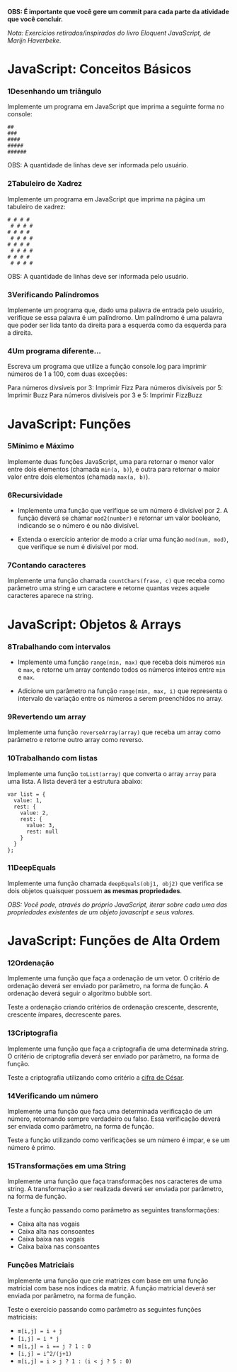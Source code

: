 **OBS: É importante que você gere um commit para cada parte da atividade que você concluir.**

*Nota: Exercícios retirados/inspirados do livro Eloquent JavaScript, de Marijn Haverbeke.*

# JavaScript: Conceitos Básicos

### 1Desenhando um triângulo

Implemente um programa em JavaScript que imprima a seguinte forma no console:
```
##
###
####
#####
######
```
OBS: A quantidade de linhas deve ser informada pelo usuário.

### 2Tabuleiro de Xadrez

Implemente um programa em JavaScript que imprima na página um tabuleiro de xadrez:
```
# # # #
 # # # #
# # # #
 # # # #
# # # #
 # # # #
# # # #
 # # # #
```
OBS: A quantidade de linhas deve ser informada pelo usuário.

### 3Verificando Palíndromos

Implemente um programa que, dado uma palavra de entrada pelo usuário, verifique se essa palavra é um palíndromo. Um palíndromo é uma palavra que poder ser lida tanto da direita para a esquerda como da esquerda para a direita.

### 4Um programa diferente...

Escreva um programa que utilize a função console.log para imprimir números de 1 a 100, com duas exceções:

Para números divsíveis por 3: Imprimir Fizz
Para números divisíveis por 5: Imprimir Buzz
Para números divisíveis por 3 e 5: Imprimir FizzBuzz

# JavaScript: Funções

### 5Mínimo e Máximo

Implemente duas funções JavaScript, uma para retornar o menor valor entre dois elementos (chamada `min(a, b)`), e outra para retornar o maior valor entre dois elementos (chamada `max(a, b)`).

### 6Recursividade

* Implemente uma função que verifique se um número é divisível por 2. A função deverá se chamar `mod2(number)` e retornar um valor booleano, indicando se o número é ou não divisível.

* Extenda o exercício anterior de modo a criar uma função `mod(num, mod)`, que verifique se num é divisível por mod.

### 7Contando caracteres

Implemente uma função chamada `countChars(frase, c)` que receba como parâmetro uma string e um caractere e retorne quantas vezes aquele caracteres aparece na string.

# JavaScript: Objetos & Arrays

### 8Trabalhando com intervalos

* Implemente uma função `range(min, max)` que receba dois números `min` e `max`, e retorne um array contendo todos os números inteiros entre `min` e `max`.

* Adicione um parâmetro na função `range(min, max, i)` que representa o intervalo de variação entre os números a serem preenchidos no array.

### 9Revertendo um array

Implemente uma função `reverseArray(array)` que receba um array como parâmetro e retorne outro array como reverso.

### 10Trabalhando com listas

Implemente uma função `toList(array)` que converta o array `array` para uma lista. A lista deverá ter a estrutura abaixo:

```
var list = {
  value: 1,
  rest: {
    value: 2,
    rest: {
      value: 3,
      rest: null
    }
  }
};
```

### 11DeepEquals

Implemente uma função chamada `deepEquals(obj1, obj2)` que verifica se dois objetos quaisquer possuem **as mesmas propriedades**.

*OBS: Você pode, através do próprio JavaScript, iterar sobre cada uma das propriedades existentes de um objeto javascript e seus valores.*

# JavaScript: Funções de Alta Ordem

### 12Ordenação

Implemente uma função que faça a ordenação de um vetor. O critério de ordenação deverá ser enviado por parâmetro, na forma de função. A ordenação deverá seguir o algoritmo bubble sort.

Teste a ordenação criando critérios de ordenação crescente, descrente, crescente ímpares, decrescente pares.

### 13Criptografia

Implemente uma função que faça a criptografia de uma determinada string. O critério de criptografia deverá ser enviado por parâmetro, na forma de função.

Teste a criptografia utilizando como critério a [cifra de César](https://pt.wikipedia.org/wiki/Cifra_de_C%C3%A9sar).

### 14Verificando um número

Implemente uma função que faça uma determinada verificação de um número, retornando sempre verdadeiro ou falso. Essa verificação deverá ser enviada como parâmetro, na forma de função.

Teste a função utilizando como verificações se um número é impar, e se um número é primo.

### 15Transformações em uma String

Implemente uma função que faça transformações nos caracteres de uma string. A transformação a ser realizada deverá ser enviada por parâmetro, na forma de função.

Teste a função passando como parâmetro as seguintes transformações:

* Caixa alta nas vogais
* Caixa alta nas consoantes
* Caixa baixa nas vogais
* Caixa baixa nas consoantes

### Funções Matriciais

Implemente uma função que crie matrizes com base em uma função matricial com base nos índices da matriz. A função matricial deverá ser enviada por parâmetro, na forma de função.

Teste o exercício passando como parâmetro as seguintes funções matriciais:

* `m[i,j] = i + j`
* `[i,j] = i * j`
* `m[i,j] = i == j ? 1 : 0`
* `[i,j] = i^2/(j+1)`
* `m[i,j] = i > j ? 1 : (i < j ? 5 : 0)`